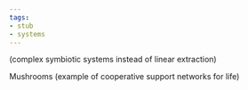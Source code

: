 ```yaml
---
tags:
- stub
- systems
---
```

(complex symbiotic systems instead of linear extraction)

Mushrooms (example of cooperative support networks for life)